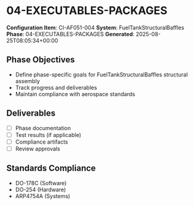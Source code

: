 # 04-EXECUTABLES-PACKAGES

**Configuration Item**: CI-AF051-004
**System**: FuelTankStructuralBaffles
**Phase**: 04-EXECUTABLES-PACKAGES
**Generated**: 2025-08-25T08:05:34+00:00

## Phase Objectives
- Define phase-specific goals for FuelTankStructuralBaffles structural assembly
- Track progress and deliverables
- Maintain compliance with aerospace standards

## Deliverables
- [ ] Phase documentation
- [ ] Test results (if applicable)
- [ ] Compliance artifacts
- [ ] Review approvals

## Standards Compliance
- DO-178C (Software)
- DO-254 (Hardware)
- ARP4754A (Systems)

